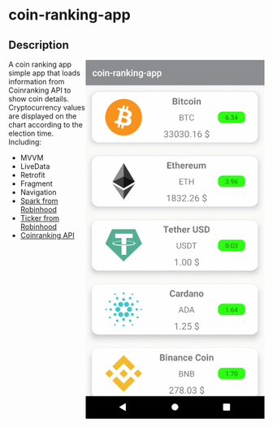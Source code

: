 # coin-ranking-app
## Description
<img align="right" src="https://raw.githubusercontent.com/onurkarabulut/coin-ranking-app/master/doc/coinranking.gif">

A coin ranking app simple app that loads information from Coinranking API to show coin details.
Cryptocurrency values are displayed on the chart according to the election time.
Including:
* MVVM
* LiveData
* Retrofit
* Fragment
* Navigation
* [Spark from Robinhood](https://github.com/robinhood/spark)
* [Ticker from Robinhood](https://github.com/robinhood/ticker)
* [Coinranking API](https://developers.coinranking.com/api)
